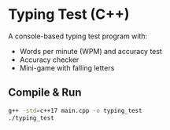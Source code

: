 # Typing Test (C++)

A console-based typing test program with:
- Words per minute (WPM) and accuracy test
- Accuracy checker
- Mini-game with falling letters

## Compile & Run
```bash
g++ -std=c++17 main.cpp -o typing_test
./typing_test
